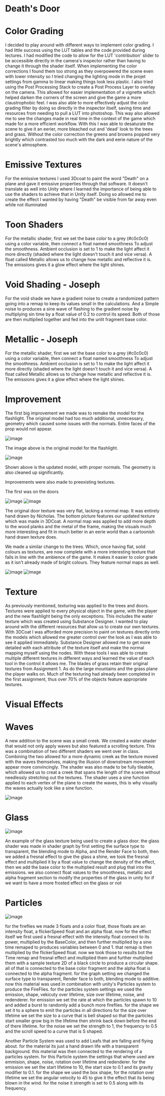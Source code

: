 # Death's Door

# Color Grading 
I decided to play around with different ways to implement color grading. I had little success using the LUT tables and the code provided during lectures. I had modified the code to allow for the LUT 'contribution' slider to be accessible directly in the camera's inspector rather than having to change it through the shader itself. When implementing the color corrections I found them too strong as they overpowered the scene even with lower intensity so I tried changing the lighting mode in the projet settings from gamma to linear making things look less plastic. I also tried using the Post Processing Stack to create a Post Process Layer to overlay on the camera. This allowed for easier implementation of a vignette which helped darken the corners of the screen and give the game a more claustrophobic feel. I was also able to more effectively adjust the color grading filter by doing so directly in the inspector itself, saving time and resources from needing to pull a LUT into photoshop. This way also allowed me to see the changes made in real time in the context of the game which made for a more efficient workflow. With this I was able to desaturate the scene to give it an eerier, more bleached out and 'dead' look to the trees and grass. Without the color correction the greens and browns popped very brightly which contrasted too much with the dark and eerie nature of the scene's atmosphere. 

# Emissive Textures 
For the emissive textures I used 3Dcoat to paint the word "Death" on a plane and gave it emissive properties through that software. It doesn't translate as well into Unity where I learned the importance of being able to use the shaders to achieve that in Unity itself. Doing so allowed me to create the effect I wanted by having "Death" be visible from far away even while not illuminated

# Toon Shaders 
For the metallic shader, first we set the base color to a grey (#c0c0c0) using a color variable, then connect a float named smoothness
To adjust the smoothness. Ambient occlusion is set to 1 to make the light affect it more directly (shaded where the light doesn't touch it and vice versa). A float called Metallic allows us to change how metallic and reflective it is. The emissions gives it a glow effect where the light shines.

# Void Shading - Joseph
For the void shade we have a gradient noise to create a randomized pattern going into a remap to keep its values small in the calculations. And a Simple noise to produces a sine wave of flashing to the gradient noise by multiplying sin time by a float value of 0.2 to control its speed.
Both of those are then multiplied together and fed into the unlit fragment base color.

# Metallic - Joseph
For the metallic shader, first we set the base color to a grey (#c0c0c0) using a color variable, then connect a float named smoothness
To adjust the smoothness. Ambient occlusion is set to 1 to make the light affect it more directly (shaded where the light doesn't touch it and vice versa). A float called Metallic allows us to change how metallic and reflective it is. The emissions gives it a glow effect where the light shines.

# Improvement
The first big improvement we made was to remake the model for the flashlight. The original model had too much additional, unnecessary, geometry which caused some issues with the normals. Entire faces of the prop would not appear. 

![image](https://github.com/user-attachments/assets/107ca32a-7a04-4b72-88ad-1ae008f7eb07)

The image above is the original model for the flashlight.

![image](https://github.com/user-attachments/assets/42768231-b9ec-4221-8546-8fcbac04ccb9)

Shown above is the updated model, with proper normals. The geometry is also cleaned up significantly.

Improvements were also made to preexisting textures.

The first was on the doors

![image](https://github.com/user-attachments/assets/e199c758-77aa-4d9e-bd52-2e20e11861fd)
![image](https://github.com/user-attachments/assets/3f0d573f-d3f6-4f53-ac8b-e60b3b2a8997)

The original door texture was very flat, lacking a normal map. It was entirely hand drawn by Nicholas. The bottom picture features our updated texture which was made in 3DCoat. A normal map was applied to add more depth to the wood planks and the metal of the frame, making the visuals much more interesting and fit in much better in an eerie world than a cartoonish hand drawn texture does. 

We made a similar change to the trees. Which, once having flat, solid colours as textures, are now complete with a more interesting texture that falls in line with the ambience of the game. It makes it easier to color grade as it isn't already made of bright colours. They feature normal maps as well. 

![image](https://github.com/user-attachments/assets/c8935bab-e6cb-4830-929f-2ed9672b6753)
![image](https://github.com/user-attachments/assets/a6957ebd-a959-44f5-84ac-6bdc9c3f9241)


# Texture
As previously mentioned, texturing was applied to the trees and doors. Textures were applied to every physical object in the game, with the player and the new flashlight being the only exceptions. This includes the water texture which was created using Substance Designer. I wanted to play around with the different resources that allow us to create our own textures. With 3DCoat I was afforded more precision to paint on textures directly onto the models which allowed me greater control over the look as I was able to see it applied immediately. Substance Designer allowed me to get more detailed with each attribute of the texture itself and make the normal mapping myself using the nodes. With these tools I was able to create multiple different textures in different ways and learned the value of each tool in the control it allows me. 
The blades of grass retain their original textures from Assignment 1. As do the large mountains and the grass plane the player walks on. Much of the texturing had already been completed in the first assignment, thus over 70% of the objects feature appropriate textures.

# Visual Effects
# Waves
A new addition to the scene was a small creek. We created a water shader that would not only apply waves but also featured a scrolling texture. This was a combination of two different shaders we went over in class. Combining the two allowed for a more dynamic creek as the texture moved with the waves themselves, making the illusion of downstream movement appear more convincingly. The shader was also made to be fully tileable, which allowed us to creat a creek that spans the length of the scene without needlessly stretching out the textures. The shader uses a sine function applied to each vertex of the plane to create the waves, this is why visually the waves actually look like a sine function.

![image](https://github.com/user-attachments/assets/43d6185c-0424-4816-9f74-8daa3fba1651)


# Glass

![image](https://github.com/user-attachments/assets/6899d0f6-64ae-4f22-87d2-cced2907c45c)

An example of the glass texture being used to create a glass door. 
the glass shader was made in shader graph by first setting the surface type to transparent, the blending mode to Alpha, and the Render Face to both, then we added a fresnal effect to give the glass a shine, we took the fresnal effect and multiplied it by a float value to change the density of the effect, then we add the base color to the multiplied result and plug that into the emissions.
we also connect float values to the smoothness, metallic and alpha fragment section to modify the properties of the glass in unity for if we want to have a more frosted effect on the glass or not


# Particles

![image](https://github.com/user-attachments/assets/2d85558a-dacd-4b31-93c4-5da5df03c3cc)


for the fireflies we made 3 floats and a color float, those floats are an intensity float, a flickerSpeed float and an alpha float. now for the effect itself we first used a fresnal effect with the intensity float connect to its power, multiplied by the BaseColor, and then further multiplied by a sine time remaped to produces variables between 0 and 1. that remap is then multiplied by the flickerSpeed float. now we took those to results bot the Time remap and fresnal effect and multiplied them and further multiplied them with a sample texture 2D of a black circle to produce a circular shape. all of that is connected to the base color fragment and the alpha float is connected to the alpha fragment.
for the graph setting we changed the surface type to transparent, Render face to both, blending mode to additive.
now this material was used in combination with unity's Particles system to produce the FireFlies.
for the particles system settings we used the emission, shape, vekicuty over lifetime, size over lifetime, noise, and redenderer.
for emission we set the rate at which the particles spawn to 10 and added a burst to randomly add a bunch more fireflies.
for the shape we set it to a sphere to emit the particles in all directions
for the size over lifetime we set the size to a curve that is bell shaped so that the particles start smaller grow big in the lifetime then shrink back down before the end of there lifetime.
for the noise we set the strength to 1, the frequency to 0.5 and the scroll speed to a curve that is S shaped.

Another Particle System was used to add Leafs that are falling and flying about.
for the material its just a hand drawn life with a transparent background.
this material was then connected to the rendering of a particles system. for this Particle system the settings that where used are emmision, shape, noise, rotation over lifetime and redenderer.
for the emission we set the start lifetime to 10, the start size to 0.1 and its gravity modifier to 0.1. for the shape we used the box shape, for the rotation over lifetime we set the angular velocity to 45 to give it the effect that its being blown in the wind. for the noise it strength is set to 0.5 along with its frequency.
